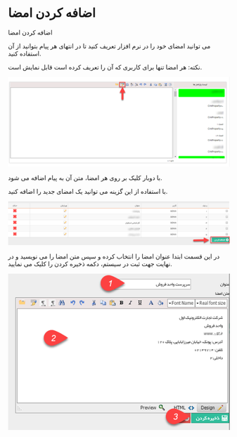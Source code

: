 # اضافه کردن امضا    

اضافه کردن امضا 

می توانید امضای خود را در نرم افزار تعریف کنید تا در انتهای هر پیام بتوانید از آن استفاده کنید.

نکته: هر امضا تنها برای کاربری که آن را تعریف کرده است قابل نمایش است.

![](Sign1.png)

با دوبار کلیک بر روی هر امضا، متن آن به پیام اضافه می شود.

با استفاده از این گزینه می توانید یک امضای جدید را اضافه کنید.

![](Sign2.png)

در این قسمت ابتدا عنوان امضا را انتخاب کرده و سپس متن امضا را می نویسید و در نهایت جهت ثبت در سیستم، دکمه ذخیره کردن را کلیک می نمایید.

![](Sign3.png)